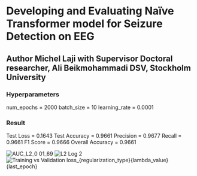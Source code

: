 # Developing and Evaluating Naïve Transformer model for Seizure Detection on EEG
## Author Michel Laji with Supervisor Doctoral researcher, Ali Beikmohammadi DSV, Stockholm University

### Hyperparameters
num_epochs = 2000
batch_size = 10
learning_rate = 0.0001

### Result
Test Loss = 0.1643
Test Accuracy = 0.9661
Precision = 0.9677
Recall = 0.9661
F1 Score = 0.9666
Overall Accuracy = 0.9661

![AUC_L2_0 01_69](https://github.com/m-laji/Masterthesis-Naive-Transformers-diagnosis-of-Seizures-EEG-/assets/111758253/db364729-5da8-47ca-a30e-e316f7c7bafa)
![L2 Log 2](https://github.com/m-laji/Masterthesis-Naive-Transformers-diagnosis-of-Seizures-EEG-/assets/111758253/c70a78e8-ece0-4ed7-a309-2562944e10b3)
![Training vs Validation loss_{regularization_type}_{lambda_value}_{last_epoch}](https://github.com/m-laji/Masterthesis-Naive-Transformers-diagnosis-of-Seizures-EEG-/assets/111758253/afe90422-5a26-4494-ba86-dbc6558999d3)



